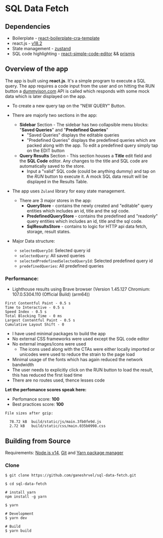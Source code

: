 # SQL Data Fetch

## Dependencies

- Boilerplate - [react-boilerplate-cra-template](https://github.com/react-boilerplate/react-boilerplate-cra-template)
- react.js - [v18.2](https://reactjs.org/)
- State management - [zustand](https://github.com/pmndrs/zustand)
- SQL code highlighting - [react-simple-code-editor](https://github.com/react-simple-code-editor/react-simple-code-editor) && [prismjs](https://prismjs.com/)


## Overview of the app
The app is built using **react.js**. It's a simple program to execute a SQL query. The app requires a code input from the user and on hitting the RUN button a [dummyjson.com](https://dummyjson.com) API is called which responds with some mock data which is later displayed on the app.

- To create a new query tap on the "NEW QUERY" Button.
- There are majorly two sections in the app:
  - **Sidebar** Section - The sidebar has two collapsible menu blocks: "**Saved Queries**" and "**Predefined Queries**"
    - "Saved Queries" displays the editable queries
    - "Predefined Queries" displays the predefined queries which are packed along with the app. To edit a predefined query simply tap on the EDIT button 
  - **Query Results** Section - This section houses a **Title** edit field and the **SQL Code** editor. Any changes to the title and SQL code are automatically saved to the store. 
    - Input a "valid" SQL code (could be anything dummy) and tap on the _RUN_ button to execute it. A mock SQL data result will be displayed in the Results Table.

- The app uses `Zuland` library for easy state management. 
  - There are 3 major stores in the app:
    - **QueryStore** - contains the newly created and "editable" query entities which includes an id, title and the sql code.
    - **PredefinedQueryStore** - contains the predefined and "readonly" query entities which includes an id, title and the sql code.
    - **SqlResultsStore** - contains to logic for HTTP api data fetch, storage, result states.
- Major Data structure:
  - `selectedQueryId`: Selected query id
  - `selectedQuery`: All saved queries
  - `selectedPredefinedSelectedQueryId`: Selected predefined query id
  - `predefinedQueries`: All predefined queries

### Performance: 

- Lighthouse results using Brave browser (Version 1.45.127 Chromium: 107.0.5304.110 (Official Build) (arm64))

```
First Contentful Paint - 0.5 s
Time to Interactive - 0.5 s
Speed Index - 0.5 s
Total Blocking Time - 0 ms
Largest Contentful Paint - 0.5 s
Cumulative Layout Shift - 0
```

- I have used minimal packages to build the app
- No external CSS frameworks were used except the SQL code editor
- No external images/icons were used
  - The icons used along with the CTAs were either locally imported or unicodes were used to reduce the strain to the page load
- Minimal usage of the fonts which has again reduced the network bandwidth
- The user needs to explicitly click on the RUN button to load the result, this has reduced the first load time
- There are no routes used, thence lesses code

**Let the perfomance scores speak here:**

- Perfomance score: **100**
- Best practices score: **100**

```shell
File sizes after gzip:

  78.72 kB  build/static/js/main.3fb0fe9d.js
  2.72 kB   build/static/css/main.035b0998.css
```


## Building from Source

Requirements: [Node.js v14](https://nodejs.org/en/download/ 'Install Node.js v14'), [Git](https://git-scm.com/book/en/v2/Getting-Started-Installing-Git 'Install Git') and [Yarn package manager](https://yarnpkg.com/lang/en/docs/install/ 'Install Yarn package manager')

### Clone

```shell
$ git clone https://github.com/ganeshrvel/sql-data-fetch.git

$ cd sql-data-fetch

# install yarn
npm install -g yarn
```

```shell
$ yarn
```

```shell
# Development
$ yarn dev

# Build
$ yarn build

```
